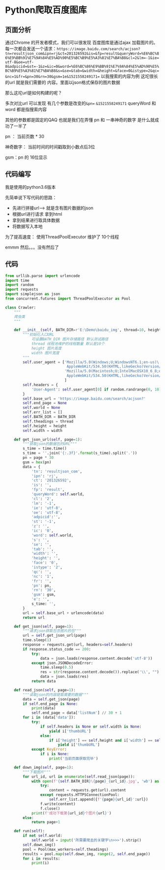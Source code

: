 # Python爬取百度图库





## 页面分析

通过Chrome 的开发者模式，我们可以很发现 百度图库是通过ajax 加载图片的。 每一次都会发送一个请求：`https://image.baidu.com/search/acjson?tn=resultjson_com&ipn=rj&ct=201326592&is=&fp=result&queryWord=%E6%BC%86%E9%BB%91%E7%9A%84%E5%AD%90%E5%BC%B9%E5%A3%81%E7%BA%B8&cl=2&lm=-1&ie=utf-8&oe=utf-8&adpicid=&st=-1&z=&ic=0&word=%E6%BC%86%E9%BB%91%E7%9A%84%E5%AD%90%E5%BC%B9%E5%A3%81%E7%BA%B8&s=&se=&tab=&width=&height=&face=0&istype=2&qc=&nc=1&fr=&pn=30&rn=30&gsm=1e&1521558249171=` 以我搜索的内容为例 这坨很长的url 就是我们需要的 内容。里面以json格式保存的图片数据



那么这坨url是如何构建的呢？

多次对比url 可以发现 有几个参数是改变的`&pn=` `&1521558249171`  queryWord 和word 都是指搜索内容

其他的参数都是固定的QAQ  也就是我们在弄懂 pn 和 一串神奇的数字 是什么就成功了一半了

pn ： 当前页数 * 30

神奇数字： 当前时间的时间戳取到小数点后3位

gsm：pn 的 16位显示



## 代码编写

我是使用的python3.6版本

先简单说下写代码的思路：

- 先进行拼接url--> 就是含有图片数据的json
- 根据url进行请求 拿到html
- 拿到结果进行取具体数据
- 将数据写入本地

为了提高速度： 使用ThreadPoolExecutor 维护了 10个线程

emmm  然后。。。没有然后了

## 代码

```python
from urllib.parse import urlencode
import time
import random
import requests
import simplejson as json
from concurrent.futures import ThreadPoolExecutor as Pool
```

```python
class Crawler:
    """
    爬虫类
    """

    def __init__(self, BATH_DIR=r'E:\Demo\baidu_img', thread=10, height=None, width=None):
        """初始化入口URL
            可设置BATH_DIR 图片存储路径 默认测试路径
            thread 线程池维护的线程数量 默认是10个
            height 图片高度
            width 图片宽度
        """
        self.user_agent = ['Mozilla/5.0(Windows;U;WindowsNT6.1;en-us)\
                            AppleWebKit/534.50(KHTML,likeGecko)Version/5.1Safari/534.50',
                           'Mozilla/5.0(Macintosh;U;IntelMacOSX10_6_8;en-us)\
                            AppleWebKit/534.50(KHTML,likeGecko)Version/5.1Safari/534.50',
                           ]
        self.headers = {
            'User-Agent': self.user_agent[0] if random.randrange(0, 10) % 2 == 0 else self.user_agent[1],
        }
        self.base_url = 'https://image.baidu.com/search/acjson?'
        self.end_page = None
        self.world = None
        self.err_list = []
        self.BATH_DIR = BATH_DIR
        self.theadings = thread
        self.height = height
        self.width = width

    def get_json_url(self, page=1):
        """获取json的数据包的URL"""
        s_time = time.time()
        s_time = ''.join('{:.3f}'.format(s_time).split('.'))
        pn = page * 30
        gsm = hex(pn)
        data = {
            'tn': 'resultjson_com',
            'ipn': 'rj',
            'ct': '201326592',
            'is': '',
            'fp': 'result',
            'queryWord': self.world,
            'cl': '2',
            'lm': '-1',
            'ie': 'utf-8',
            'oe': 'utf-8',
            'adpicid':'',
            'st': '-1',
            'z': '',
            'ic': '0',
            'word': self.world,
            's': '',
            'se': '',
            'tab': '',
            'width': '',
            'height': '',
            'face': '0',
            'istype': '2',
            'qc': '',
            'nc': '1',
            'fr': '',
            'pn': pn,
            'rn': '30',
            'gsm': gsm,
            'e': '',
            s_time: '',
        }
        url = self.base_url + urlencode(data)
        return url

    def get_json(self, page=1):
        """请求json获取包含图片的包"""
        url = self.get_json_url(page)
        time.sleep(1)
        response = requests.get(url, headers=self.headers)
        if response.status_code == 200:
            try:
                data = json.loads(response.content.decode('utf-8'))
            except json.JSONDecodeError:
                time.sleep(0.5)
                res = str(response.content.decode()).replace('\\', "")
                data = json.loads(res)
            return data

    def read_json(self, page=1):
        """读取json的内容提取需要的数据"""
        data = self.get_json(page)
        if self.end_page is None:
            print(data)
            self.end_page = data['listNum'] // 30 + 1
        for i in (data['data']):
            try:
                if self.headers is None or self.width is None:
                    yield i['thumbURL']
                else:
                    if i['height'] == self.height and i['width'] == self.width:
                        yield i['thumbURL']
            except KeyError:
                if i is None:
                    print('当前页面获取完毕')

    def down_img(self, page=1):
        """下载图片"""
        for url_id, url in enumerate(self.read_json(page)):
            with open(f'{self.BATH_DIR}\{page}_{url_id}.jpg', 'wb') as f:
                try:
                    content = requests.get(url).content
                except requests.HTTPSConnectionPool:
                    self.err_list.append({f'{page}{url_id}':url})
                f.write(content)
                f.close()
            print(f'成功下载第{url_id}个图片{url}')
        else:
            return page+1

    def run(self):
        if not self.world:
            self.world = input('所需要爬去的关键字\n>>>').strip()
        self.down_img()
        pool = Pool(max_workers=self.theadings)
        results = pool.map(self.down_img, range(2, self.end_page))
        for i in results:
            print(i)
```



